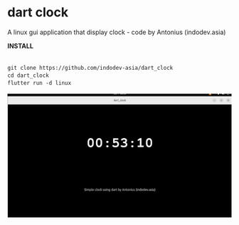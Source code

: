 # dart clock

A linux gui application that display clock - code by Antonius (indodev.asia)

**INSTALL**

<code>
git clone https://github.com/indodev-asia/dart_clock
cd dart_clock
flutter run -d linux
</code>

<br>
<img src="https://raw.githubusercontent.com/indodev-asia/dart_clock/refs/heads/main/screenshot.png">
